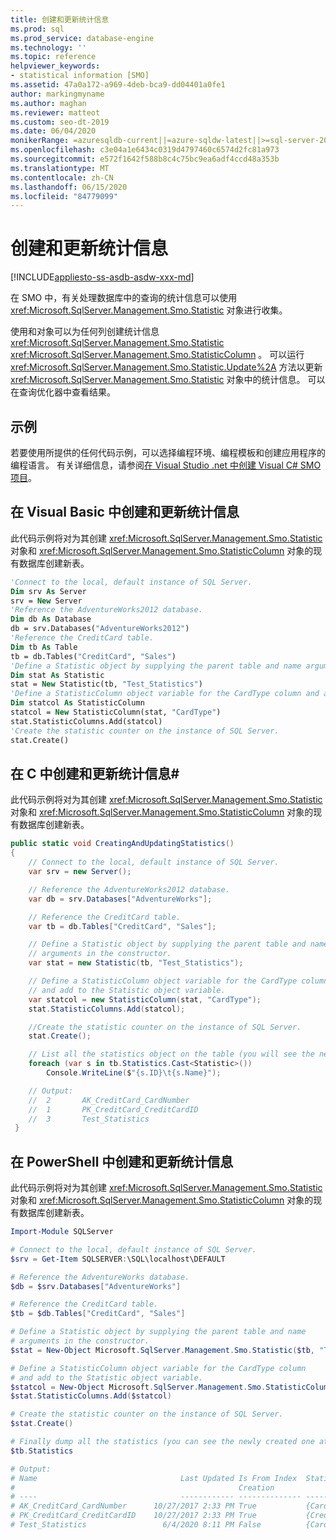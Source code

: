 ```yaml
---
title: 创建和更新统计信息
ms.prod: sql
ms.prod_service: database-engine
ms.technology: ''
ms.topic: reference
helpviewer_keywords:
- statistical information [SMO]
ms.assetid: 47a0a172-a969-4deb-bca9-dd04401a0fe1
author: markingmyname
ms.author: maghan
ms.reviewer: matteot
ms.custom: seo-dt-2019
ms.date: 06/04/2020
monikerRange: =azuresqldb-current||=azure-sqldw-latest||>=sql-server-2016||=sqlallproducts-allversions||>=sql-server-linux-2017||=azuresqldb-mi-current
ms.openlocfilehash: c3e04a1e6434c0319d4797460c6574d2fc81a973
ms.sourcegitcommit: e572f1642f588b8c4c75bc9ea6adf4ccd48a353b
ms.translationtype: MT
ms.contentlocale: zh-CN
ms.lasthandoff: 06/15/2020
ms.locfileid: "84779099"
---
```

# <a name="create-and-update-statistics"></a>创建和更新统计信息

[!INCLUDE[appliesto-ss-asdb-asdw-xxx-md](../../../includes/appliesto-ss-asdb-asdw-xxx-md.md)]

在 SMO 中，有关处理数据库中的查询的统计信息可以使用 <xref:Microsoft.SqlServer.Management.Smo.Statistic> 对象进行收集。

使用和对象可以为任何列创建统计信息 <xref:Microsoft.SqlServer.Management.Smo.Statistic> <xref:Microsoft.SqlServer.Management.Smo.StatisticColumn> 。 可以运行 <xref:Microsoft.SqlServer.Management.Smo.Statistic.Update%2A> 方法以更新 <xref:Microsoft.SqlServer.Management.Smo.Statistic> 对象中的统计信息。 可以在查询优化器中查看结果。

## <a name="example"></a>示例

若要使用所提供的任何代码示例，可以选择编程环境、编程模板和创建应用程序的编程语言。 有关详细信息，请参阅[在 Visual Studio .net 中创建 Visual C&#35; SMO 项目](../../../relational-databases/server-management-objects-smo/how-to-create-a-visual-csharp-smo-project-in-visual-studio-net.md)。

## <a name="create-and-update-statistics-in-visual-basic"></a>在 Visual Basic 中创建和更新统计信息

此代码示例将对为其创建 <xref:Microsoft.SqlServer.Management.Smo.Statistic> 对象和 <xref:Microsoft.SqlServer.Management.Smo.StatisticColumn> 对象的现有数据库创建新表。

```vb
'Connect to the local, default instance of SQL Server.
Dim srv As Server
srv = New Server
'Reference the AdventureWorks2012 database.
Dim db As Database
db = srv.Databases("AdventureWorks2012")
'Reference the CreditCard table.
Dim tb As Table
tb = db.Tables("CreditCard", "Sales")
'Define a Statistic object by supplying the parent table and name arguments in the constructor.
Dim stat As Statistic
stat = New Statistic(tb, "Test_Statistics")
'Define a StatisticColumn object variable for the CardType column and add to the Statistic object variable.
Dim statcol As StatisticColumn
statcol = New StatisticColumn(stat, "CardType")
stat.StatisticColumns.Add(statcol)
'Create the statistic counter on the instance of SQL Server.
stat.Create()
```

## <a name="create-and-update-statistics-in-c"></a>在 C 中创建和更新统计信息#

此代码示例将对为其创建 <xref:Microsoft.SqlServer.Management.Smo.Statistic> 对象和 <xref:Microsoft.SqlServer.Management.Smo.StatisticColumn> 对象的现有数据库创建新表。

```csharp
public static void CreatingAndUpdatingStatistics()
{
    // Connect to the local, default instance of SQL Server.
    var srv = new Server();

    // Reference the AdventureWorks2012 database.
    var db = srv.Databases["AdventureWorks"];

    // Reference the CreditCard table.
    var tb = db.Tables["CreditCard", "Sales"];

    // Define a Statistic object by supplying the parent table and name
    // arguments in the constructor.
    var stat = new Statistic(tb, "Test_Statistics");

    // Define a StatisticColumn object variable for the CardType column
    // and add to the Statistic object variable.
    var statcol = new StatisticColumn(stat, "CardType");
    stat.StatisticColumns.Add(statcol);

    //Create the statistic counter on the instance of SQL Server.
    stat.Create();

    // List all the statistics object on the table (you will see the newly created one)
    foreach (var s in tb.Statistics.Cast<Statistic>())
        Console.WriteLine($"{s.ID}\t{s.Name}");

    // Output:
    //  2       AK_CreditCard_CardNumber
    //  1       PK_CreditCard_CreditCardID
    //  3       Test_Statistics
 }
```

## <a name="create-and-update-statistics-in-powershell"></a>在 PowerShell 中创建和更新统计信息

此代码示例将对为其创建 <xref:Microsoft.SqlServer.Management.Smo.Statistic> 对象和 <xref:Microsoft.SqlServer.Management.Smo.StatisticColumn> 对象的现有数据库创建新表。

```powershell
Import-Module SQLServer

# Connect to the local, default instance of SQL Server.  
$srv = Get-Item SQLSERVER:\SQL\localhost\DEFAULT

# Reference the AdventureWorks database.
$db = $srv.Databases["AdventureWorks"]

# Reference the CreditCard table.
$tb = $db.Tables["CreditCard", "Sales"]

# Define a Statistic object by supplying the parent table and name
# arguments in the constructor.
$stat = New-Object Microsoft.SqlServer.Management.Smo.Statistic($tb, "Test_Statistics")

# Define a StatisticColumn object variable for the CardType column
# and add to the Statistic object variable.
$statcol = New-Object Microsoft.SqlServer.Management.Smo.StatisticColumn($stat, "CardType")
$stat.StatisticColumns.Add($statcol)

# Create the statistic counter on the instance of SQL Server.
$stat.Create()

# Finally dump all the statistics (you can see the newly created one at the bottom)
$tb.Statistics

# Output:
# Name                                Last Updated Is From Index  Statistic Columns
#                                                  Creation
# ----                                ------------ -------------- -----------------
# AK_CreditCard_CardNumber      10/27/2017 2:33 PM True           {CardNumber}
# PK_CreditCard_CreditCardID    10/27/2017 2:33 PM True           {CreditCardID}
# Test_Statistics                 6/4/2020 8:11 PM False          {CardType}
```
